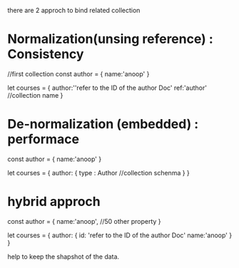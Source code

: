 there are 2 approch to bind related collection

# Normalization(unsing reference) : Consistency

//first collection
const author = {
    name:'anoop'
}

let courses = {
    author:''refer to the ID of the author Doc'
    ref:'author' //collection name
}



# De-normalization (embedded) : performace 

const author = {
    name:'anoop'
}

let courses = {
    author: {
        type : Author //collection schenma
    }
}



# hybrid approch

const author = {
    name:'anoop',
    //50 other property
}

let courses = {
    author: {
        id: 'refer to the ID of the author Doc'
        name:'anoop'
    }
}


help to keep the shapshot of the data.